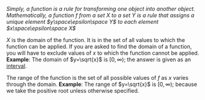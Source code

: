 *Simply, a function is a rule for transforming one object into another object. Mathematically, a function $f$ from a set $X$ to a set $Y$ is a rule that assigns a unique element $y\space\epsilon\space Y$ to each element $x\space\epsilon\space X$*

$X$ is the domain of the function. It is in the set of all values to which the function can be applied. If you are asked to find the domain of a function, you will have to exclude values of $x$ to which the function cannot be applied.
**Example**: The domain of $y=\sqrt{x}$ is $[0,\infty)$; the answer is given as an [interval](intervals).

The range of the function is the set of all possible values of $f$ as $x$ varies through the domain.
**Example**: The range of $y=\sqrt{x}$ is $[0,\infty)$; because we take the positive root unless otherwise specified.